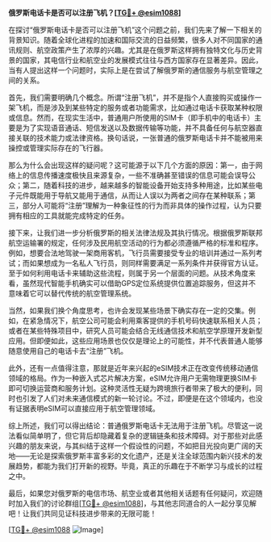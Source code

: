 **俄罗斯电话卡是否可以注册飞机？[[TG💪+ @esim1088](https://t.me/s/esim1088)]**

在探讨“俄罗斯电话卡是否可以注册飞机”这个问题之前，我们先来了解一下相关的背景知识。随着全球化进程的加速和国际交流的日益频繁，很多人对不同国家的通讯规则、航空政策产生了浓厚的兴趣。尤其是在俄罗斯这样拥有独特文化与历史背景的国家，其电信行业和航空业的发展模式往往与西方国家存在显著差异。因此，当有人提出这样一个问题时，实际上是在尝试了解俄罗斯的通信服务与航空管理之间的关系。

首先，我们需要明确几个概念。所谓“注册飞机”，并不是指个人直接购买或操作一架飞机，而是涉及到某些特定的服务或者功能需求，比如通过电话卡获取某种权限或信息。然而，在现实生活中，普通用户所使用的SIM卡（即手机中的电话卡）主要是为了实现语音通话、短信发送以及数据传输等功能，并不具备任何与航空器直接关联的技术能力或法律资格。换句话说，一张普通的俄罗斯电话卡并不能被用来操控或管理实际存在的飞行器。

那么为什么会出现这样的疑问呢？这可能源于以下几个方面的原因：第一，由于网络上的信息传播速度极快且来源复杂，一些不准确甚至错误的信息可能会误导公众；第二，随着科技的进步，越来越多的智能设备开始支持多种用途，比如某些电子元件既能用于导航又能用于通信，从而让人误以为两者之间存在某种联系；第三，部分人可能将“注册”理解为一种象征性的行为而非具体的操作过程，认为只要拥有相应的工具就能完成特定的任务。

接下来，让我们进一步分析俄罗斯的相关法律法规及其执行情况。根据俄罗斯联邦航空运输署的规定，任何涉及民用航空活动的行为都必须遵循严格的标准和程序。例如，想要合法地驾驶一架商用客机，飞行员需要接受专业的培训并通过一系列考试；而如果想成为一名私人飞行员，则同样需要满足一系列条件并获得官方认证。至于如何利用电话卡来辅助这些流程，则属于另一个层面的问题。从技术角度来看，虽然现代智能手机确实可以借助GPS定位系统提供位置追踪服务，但这并不意味着它可以替代传统的航空管理系统。

当然，如果我们换个角度思考，也许会发现某些场景下确实存在一定的交集。例如，在紧急情况下，航空公司可能会利用乘客提供的手机号码快速联系相关人员；或者在某些特殊项目中，研究人员可能会结合无线通信技术和航空学原理开发新型应用。但即便如此，这些应用场景也仅仅是理论上的可能性，并不代表普通人能够随意使用自己的电话卡去“注册”飞机。

此外，还有一点值得注意，那就是近年来兴起的eSIM技术正在改变传统移动通信领域的格局。作为一种嵌入式芯片解决方案，eSIM允许用户无需物理更换SIM卡即可切换运营商和服务计划。这种灵活性无疑为跨境旅行者带来了极大的便利，同时也引发了人们对未来通信模式的新一轮讨论。不过，即便是在这个领域内，也没有证据表明eSIM可以直接应用于航空管理领域。

综上所述，我们可以得出结论：普通俄罗斯电话卡无法用于注册飞机。尽管这一说法看似简单明了，但它背后却隐藏着复杂的逻辑链条和技术障碍。对于那些对此感兴趣的朋友来说，与其纠结于这样一个假设性的问题，不如把目光投向更广阔的天地——无论是探索俄罗斯丰富多彩的文化遗产，还是关注全球范围内新兴技术的发展趋势，都能为我们打开新的视野。毕竟，真正的乐趣在于不断学习与成长的过程之中。

最后，如果您对俄罗斯的电信市场、航空业或者其他相关话题有任何疑问，欢迎随时加入我们的讨论群组[[TG💪+ @esim1088](https://t.me/s/esim1088)]，与其他志同道合的人一起分享见解吧！让我们共同见证科技进步带来的无限可能！

[[TG💪+ @esim1088](https://t.me/s/esim1088) ![Image](https://i.postimg.cc/4NQfJmqS/Snipaste-2025-05-13-00-14-12.png)]